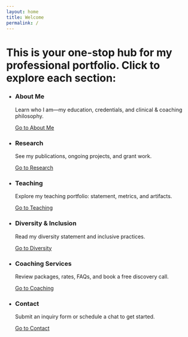 ```yaml
---
layout: home
title: Welcome
permalink: /
---
```


# This is your one-stop hub for my professional portfolio. Click to explore each section:

<ul class="card-grid" role="list">
  <li role="region" aria-labelledby="card-about">
    <div class="content-wrapper">
      <h3 id="card-about">About Me</h3>
      <p>Learn who I am—my education, credentials, and clinical & coaching philosophy.</p>
      <a href="/about/" class="button">Go to About Me</a>
    </div>
  </li>

  <li role="region" aria-labelledby="card-research">
    <div class="content-wrapper">
      <h3 id="card-research">Research</h3>
      <p>See my publications, ongoing projects, and grant work.</p>
      <a href="/research/" class="button">Go to Research</a>
    </div>
  </li>

  <li role="region" aria-labelledby="card-teaching">
    <div class="content-wrapper">
      <h3 id="card-teaching">Teaching</h3>
      <p>Explore my teaching portfolio: statement, metrics, and artifacts.</p>
      <a href="/teaching-portfolio/" class="button">Go to Teaching</a>
    </div>
  </li>

  <li role="region" aria-labelledby="card-diversity">
    <div class="content-wrapper">
      <h3 id="card-diversity">Diversity &amp; Inclusion</h3>
      <p>Read my diversity statement and inclusive practices.</p>
      <a href="/diversity/" class="button">Go to Diversity</a>
    </div>
  </li>

  <li role="region" aria-labelledby="card-coaching">
    <div class="content-wrapper">
      <h3 id="card-coaching">Coaching Services</h3>
      <p>Review packages, rates, FAQs, and book a free discovery call.</p>
      <a href="/rates-and-packages/" class="button">Go to Coaching</a>
    </div>
  </li>

  <li role="region" aria-labelledby="card-contact">
    <div class="content-wrapper">
      <h3 id="card-contact">Contact</h3>
      <p>Submit an inquiry form or schedule a chat to get started.</p>
      <a href="/contact/" class="button">Go to Contact</a>
    </div>
  </li>
</ul>
